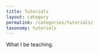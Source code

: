 ```yaml
---
title: Tutorials
layout: category
permalink: /categories/tutorials/
taxonomy: tutorials
---
```


What I be teaching.